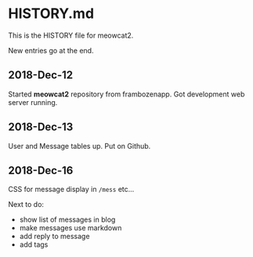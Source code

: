 # HISTORY.md

This is the HISTORY file for meowcat2.

New entries go at the end.

## 2018-Dec-12

Started **meowcat2** repository from frambozenapp.
Got development web server running.

## 2018-Dec-13

User and Message tables up. Put on Github.

## 2018-Dec-16

CSS for message display in `/mess` etc...

Next to do:

- show list of messages in blog
- make messages use markdown
- add reply to message
- add tags










